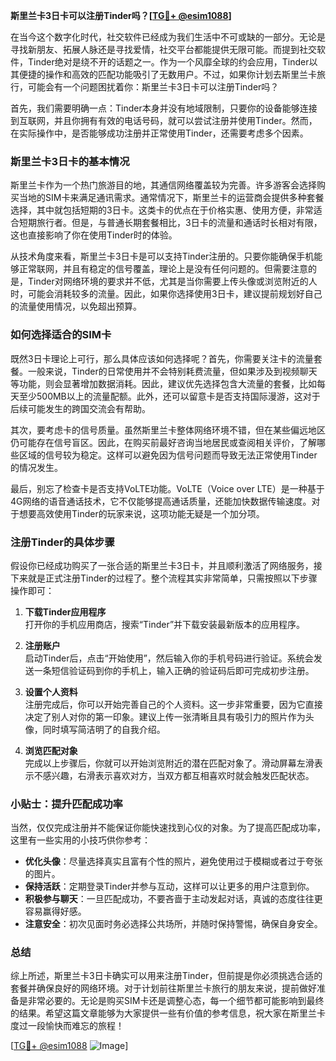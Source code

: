 **斯里兰卡3日卡可以注册Tinder吗？[[TG💪+ @esim1088](https://t.me/s/esim1088)]**

在当今这个数字化时代，社交软件已经成为我们生活中不可或缺的一部分。无论是寻找新朋友、拓展人脉还是寻找爱情，社交平台都能提供无限可能。而提到社交软件，Tinder绝对是绕不开的话题之一。作为一个风靡全球的约会应用，Tinder以其便捷的操作和高效的匹配功能吸引了无数用户。不过，如果你计划去斯里兰卡旅行，可能会有一个问题困扰着你：斯里兰卡3日卡可以注册Tinder吗？

首先，我们需要明确一点：Tinder本身并没有地域限制，只要你的设备能够连接到互联网，并且你拥有有效的电话号码，就可以尝试注册并使用Tinder。然而，在实际操作中，是否能够成功注册并正常使用Tinder，还需要考虑多个因素。

### **斯里兰卡3日卡的基本情况**

斯里兰卡作为一个热门旅游目的地，其通信网络覆盖较为完善。许多游客会选择购买当地的SIM卡来满足通讯需求。通常情况下，斯里兰卡的运营商会提供多种套餐选择，其中就包括短期的3日卡。这类卡的优点在于价格实惠、使用方便，非常适合短期旅行者。但是，与普通长期套餐相比，3日卡的流量和通话时长相对有限，这也直接影响了你在使用Tinder时的体验。

从技术角度来看，斯里兰卡3日卡是可以支持Tinder注册的。只要你能确保手机能够正常联网，并且有稳定的信号覆盖，理论上是没有任何问题的。但需要注意的是，Tinder对网络环境的要求并不低，尤其是当你需要上传头像或浏览附近的人时，可能会消耗较多的流量。因此，如果你选择使用3日卡，建议提前规划好自己的流量使用情况，以免超出预算。

### **如何选择适合的SIM卡**

既然3日卡理论上可行，那么具体应该如何选择呢？首先，你需要关注卡的流量套餐。一般来说，Tinder的日常使用并不会特别耗费流量，但如果涉及到视频聊天等功能，则会显著增加数据消耗。因此，建议优先选择包含大流量的套餐，比如每天至少500MB以上的流量配额。此外，还可以留意卡是否支持国际漫游，这对于后续可能发生的跨国交流会有帮助。

其次，要考虑卡的信号质量。虽然斯里兰卡整体网络环境不错，但在某些偏远地区仍可能存在信号盲区。因此，在购买前最好咨询当地居民或查阅相关评价，了解哪些区域的信号较为稳定。这样可以避免因为信号问题而导致无法正常使用Tinder的情况发生。

最后，别忘了检查卡是否支持VoLTE功能。VoLTE（Voice over LTE）是一种基于4G网络的语音通话技术，它不仅能够提高通话质量，还能加快数据传输速度。对于想要高效使用Tinder的玩家来说，这项功能无疑是一个加分项。

### **注册Tinder的具体步骤**

假设你已经成功购买了一张合适的斯里兰卡3日卡，并且顺利激活了网络服务，接下来就是正式注册Tinder的过程了。整个流程其实非常简单，只需按照以下步骤操作即可：

1. **下载Tinder应用程序**  
   打开你的手机应用商店，搜索“Tinder”并下载安装最新版本的应用程序。

2. **注册账户**  
   启动Tinder后，点击“开始使用”，然后输入你的手机号码进行验证。系统会发送一条短信验证码到你的手机上，输入正确的验证码后即可完成初步注册。

3. **设置个人资料**  
   注册完成后，你可以开始完善自己的个人资料。这一步非常重要，因为它直接决定了别人对你的第一印象。建议上传一张清晰且具有吸引力的照片作为头像，同时填写简洁明了的自我介绍。

4. **浏览匹配对象**  
   完成以上步骤后，你就可以开始浏览附近的潜在匹配对象了。滑动屏幕左滑表示不感兴趣，右滑表示喜欢对方，当双方都互相喜欢时就会触发匹配状态。

### **小贴士：提升匹配成功率**

当然，仅仅完成注册并不能保证你能快速找到心仪的对象。为了提高匹配成功率，这里有一些实用的小技巧供你参考：

- **优化头像**：尽量选择真实且富有个性的照片，避免使用过于模糊或者过于夸张的图片。
- **保持活跃**：定期登录Tinder并参与互动，这样可以让更多的用户注意到你。
- **积极参与聊天**：一旦匹配成功，不要吝啬于主动发起对话，真诚的态度往往更容易赢得好感。
- **注意安全**：初次见面时务必选择公共场所，并随时保持警惕，确保自身安全。

### **总结**

综上所述，斯里兰卡3日卡确实可以用来注册Tinder，但前提是你必须挑选合适的套餐并确保良好的网络环境。对于计划前往斯里兰卡旅行的朋友来说，提前做好准备是非常必要的。无论是购买SIM卡还是调整心态，每一个细节都可能影响到最终的结果。希望这篇文章能够为大家提供一些有价值的参考信息，祝大家在斯里兰卡度过一段愉快而难忘的旅程！

[[TG💪+ @esim1088](https://t.me/s/esim1088) ![Image](https://i.postimg.cc/4NQfJmqS/Snipaste-2025-05-13-00-14-12.png)]